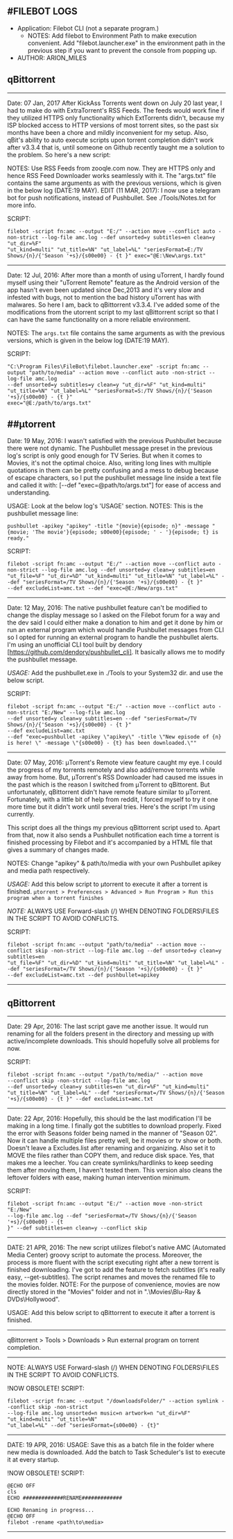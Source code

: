 ﻿#FILEBOT LOGS
----

* Application: Filebot CLI (not a separate program.)
	* NOTES: Add filebot to Environment Path to make execution convenient. Add "filebot.launcher.exe" in the environment path in the previous step if you want to prevent the console from popping up.
* AUTHOR: ARION_MILES

## qBittorrent
--------------

Date: 07 Jan, 2017
After KickAss Torrents went down on July 20 last year, I had to make do with ExtraTorrent's RSS Feeds. The feeds would work fine if they utilized HTTPS 
only functionality which ExtTorrents didn't, because my ISP blocked access to HTTP versions of most torrent sites, so the past six months have been
a chore and mildly inconvenient for my setup. Also, qBit's ability to auto execute scripts upon torrent completion didn't work after v3.3.4 that is, 
until someone on Github recently taught me a solution to the problem. So here's a new script:

NOTES: Use RSS Feeds from zooqle.com now. They are HTTPS only and hence RSS Feed Downloader works seamlessly with it.
	The "args.txt" file contains the same arguments as with the previous versions, which is given in the below log (DATE:19 MAY).
EDIT (11 MAR, 2017): I now use a telegram bot for push notifications, instead of Pushbullet. See ./Tools/Notes.txt for more info.

SCRIPT:
```
filebot -script fn:amc --output "E:/" --action move --conflict auto -non-strict --log-file amc.log --def unsorted=y subtitles=en clean=y "ut_dir=%F" 
"ut_kind=multi" "ut_title=%N" "ut_label=%L" "seriesFormat=E:/TV Shows/{n}/{'Season '+s}/{s00e00} - {t }" exec="@E:\New\args.txt"
```

----

Date: 12 Jul, 2016:
After more than a month of using uTorrent, I hardly found myself using their "uTorrent Remote" feature as the Android version of the app hasn't even been 
updated since Dec,2013 and it's very slow and infested with bugs, not to mention the bad history uTorrent has with malwares. So here I am, back to 
qBittorrent v3.3.4. I've added some of the modifications from the utorrent script to my last qBittorrent script so that I can have the same functionality
on a more reliable environment.

NOTES: The `args.txt` file contains the same arguments as with the previous versions, which is given in the below log (DATE:19 MAY).

SCRIPT:
```
"C:\Program Files\FileBot\filebot.launcher.exe" -script fn:amc --output "path/to/media" --action move --conflict auto -non-strict --log-file amc.log 
--def unsorted=y subtitles=y clean=y "ut_dir=%F" "ut_kind=multi" "ut_title=%N" "ut_label=%L" "seriesFormat=S:/TV Shows/{n}/{'Season '+s}/{s00e00} - {t }" 
exec="@E:/path/to/args.txt"
```

##μtorrent
----
Date: 19 May, 2016:
I wasn't satisfied with the previous Pushbullet because there were not dynamic. The Pushbullet message preset in the previous log's script is only good
enough for TV Series. But when it comes to Movies, it's not the optimal choice. Also, writing long lines with multiple quotations in them can be pretty
confusing and a mess to debug because of escape characters, so I put the pushbullet message line inside a text file and called it with:
[--def "exec=@path/to/args.txt"] for ease of access and understanding.

USAGE: Look at the below log's 'USAGE' section.
NOTES: This is the pushbullet message line:
```
pushbullet -apikey "apikey" -title "{movie}{episode; n}" -message "{movie; 'The movie'}{episode; s00e00}{episode; ' - '}{episode; t} is ready."
```


SCRIPT:
```
filebot -script fn:amc --output "E:/" --action move --conflict auto -non-strict --log-file amc.log --def unsorted=y clean=y subtitles=en 
"ut_file=%F" "ut_dir=%D" "ut_kind=multi" "ut_title=%N" "ut_label=%L" --def "seriesFormat=/TV Shows/{n}/{'Season '+s}/{s00e00} - {t }" 
--def excludeList=amc.txt --def "exec=@E:/New/args.txt"
```
----

Date: 12 May, 2016:
The native pushbullet feature can't be modified to change the display message so I asked on the Filebot forum for a way and the dev said I could either 
make a donation to him and get it done by him or run an external program which would handle Pushbullet messages from CLI so I opted for running an 
external program to handle the pushbullet alerts. I'm using an unofficial CLI tool built by dendory [https://github.com/dendory/pushbullet_cli]. 
It basically allows me to modify the pushbullet message.

*USAGE:* Add the pushbullet.exe in ./Tools to your System32 dir. and use the below script.

SCRIPT:
```
filebot -script fn:amc --output "E:/" --action move --conflict auto -non-strict "E:/New" --log-file amc.log 
--def unsorted=y clean=y subtitles=en --def "seriesFormat=/TV Shows/{n}/{'Season '+s}/{s00e00} - {t }" 
--def excludeList=amc.txt 
--def "exec=pushbullet -apikey \"apikey\" -title \"New episode of {n} is here! \" -message \"{s00e00} - {t} has been downloaded.\""
```
----

Date: 07 May, 2016:
μTorrent's Remote view feature caught my eye. I could the progress of my torrents remotely and also add/remove torrents while away from home.
But, μTorrent's RSS Downloader had caused me issues in the past which is the reason I switched from μTorrent to qBittorent. But unfortunately,
qBittorrent didn't have remote feature similar to μTorrent. Fortunately, with a little bit of help from reddit, I forced myself to try it one more
time but it didn't work until several tries. Here's the script I'm using currently.

This script does all the things my previous qBittorrent script used to. Apart from that, now it also sends a Pushbullet notification each time
a torrent is finished processing by Filebot and it's accompanied by a HTML file that gives a summary of changes made.

NOTES: Change "apikey" & path/to/media with your own Pushbullet apikey and media path respectively.

*USAGE:* Add this below script to μtorrent to execute it after a torrent is finished.
`μtorrent > Preferences > Advanced > Run Program > Run this program when a torrent finishes`

*NOTE:* ALWAYS USE Forward-slash (/) WHEN DENOTING FOLDERS\FILES IN THE SCRIPT TO AVOID CONFLICTS.


SCRIPT:
```
filebot -script fn:amc --output "path/to/media" --action move --conflict skip -non-strict --log-file amc.log --def unsorted=y clean=y subtitles=en 
"ut_file=%F" "ut_dir=%D" "ut_kind=multi" "ut_title=%N" "ut_label=%L" --def "seriesFormat=/TV Shows/{n}/{'Season '+s}/{s00e00} - {t }" 
--def excludeList=amc.txt --def pushbullet=apikey
```
----

## qBittorrent
----
Date: 29 Apr, 2016:
The last script gave me another issue. It would run renaming for all the folders present in the directory and messing up with active/incomplete
downloads. This should hopefully solve all problems for now. 

SCRIPT:
```
filebot -script fn:amc --output "/path/to/media/" --action move 
--conflict skip -non-strict --log-file amc.log 
--def unsorted=y clean=y subtitles=en "ut_dir=%F" "ut_kind=multi" 
"ut_title=%N" "ut_label=%L" --def "seriesFormat=/TV Shows/{n}/{'Season '+s}/{s00e00} - {t }" --def excludeList=amc.txt
```
----

Date: 22 Apr, 2016:
Hopefully, this should be the last modification I'll be making in a long time. I finally got the subtitles to download properly. Fixed the
error with Seasons folder being named in the manner of "Season 02". Now it can handle multiple files pretty well, be it movies or tv show 
or both. Doesn't leave a Excludes.list after renaming and organizing. Also set it to MOVE  the files rather than COPY them, and reduce 
disk space. Yes, that makes me a leecher. You can create symlinks/hardlinks to keep seeding them after moving them, I haven't tested them. 
This version also cleans the leftover folders with ease, making human intervention minimum.

SCRIPT:
```
filebot -script fn:amc --output "E:/" --action move -non-strict "E:/New"
--log-file amc.log --def "seriesFormat=/TV Shows/{n}/{'Season '+s}/{s00e00} - {t
}" --def subtitles=en clean=y --conflict skip
```
----


DATE: 21 APR, 2016:
The new script utilizes filebot's native AMC (Automated Media Center) groovy script to automate the process. 
Moreover, the process is more fluent with the script executing right after a new torrent is finished downloading.
I've got to add the feature to fetch subtitles (it's really easy, --get-subtitles). The script renames and moves the renamed 
file to the movies folder.
NOTE: For the purpose of convenience, movies are now directly stored in the "Movies" folder and not in ".\Movies\Blu-Ray & DVDs\Hollywood".

USAGE: Add this below script to qBittorrent to execute it after a torrent is finished.
_____________________________________________________________________________
qBittorrent > Tools > Downloads > Run external program on torrent completion.
_____________________________________________________________________________
NOTE: ALWAYS USE Forward-slash (/) WHEN DENOTING FOLDERS\FILES IN THE SCRIPT TO AVOID CONFLICTS.

!NOW OBSOLETE!
SCRIPT:
```
filebot -script fn:amc --output "/downloadsFolder/" --action symlink --conflict skip -non-strict 
--log-file amc.log unsorted=n music=n artwork=n "ut_dir=%F" "ut_kind=multi" "ut_title=%N" 
"ut_label=%L" --def "seriesFormat={s00e00} - {t}"
```
----


DATE: 19 APR, 2016:
USAGE: Save this as a batch file in the folder where new media is downloaded. Add the batch to Task Scheduler's list to execute 
it at every startup.

!NOW OBSOLETE!
SCRIPT:
```
@ECHO OFF
cls
ECHO #############RENAME#############

ECHO Renaming in progress...
@ECHO OFF
filebot -rename <path\to\media>
```
----

